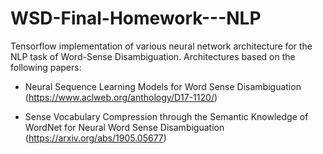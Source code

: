 # WSD-Final-Homework---NLP
Tensorflow implementation of various neural network architecture for the NLP task of Word-Sense Disambiguation. Architectures based on the following papers:

  - Neural Sequence Learning Models for Word Sense Disambiguation (https://www.aclweb.org/anthology/D17-1120/)
  
  - Sense Vocabulary Compression through the Semantic Knowledge of WordNet for Neural Word Sense Disambiguation (https://arxiv.org/abs/1905.05677)
